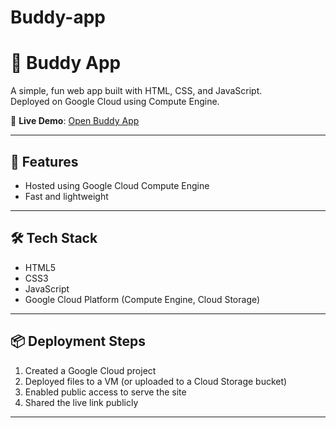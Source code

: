 # Buddy-app
# 🤖 Buddy App

A simple, fun web app built with HTML, CSS, and JavaScript.  
Deployed on Google Cloud using Compute Engine.

🔗 **Live Demo**: [Open Buddy App](https://storage.googleapis.com/YOUR_BUCKET_NAME/index.html)

---

## 🚀 Features

- Hosted using Google Cloud Compute Engine
- Fast and lightweight

---

## 🛠 Tech Stack

- HTML5  
- CSS3  
- JavaScript  
- Google Cloud Platform (Compute Engine, Cloud Storage)

---

## 📦 Deployment Steps

1. Created a Google Cloud project
2. Deployed files to a VM (or uploaded to a Cloud Storage bucket)
3. Enabled public access to serve the site
4. Shared the live link publicly

---
